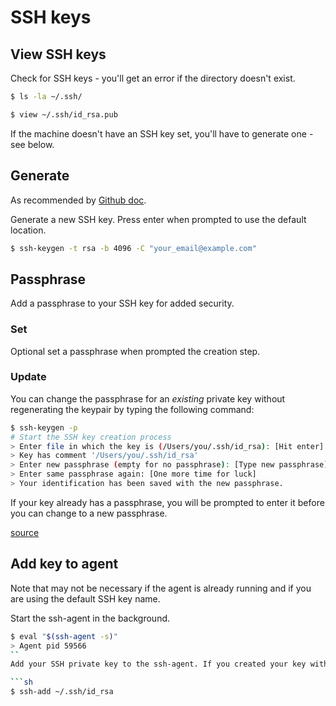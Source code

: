 # SSH keys

## View SSH keys

Check for SSH keys - you'll get an error if the directory doesn't exist.

```sh
$ ls -la ~/.ssh/
```

```sh
$ view ~/.ssh/id_rsa.pub
```

If the machine doesn't have an SSH key set, you'll have to generate one - see below.


## Generate

As recommended by [Github doc](https://help.github.com/en/github/authenticating-to-github/generating-a-new-ssh-key-and-adding-it-to-the-ssh-agent).

Generate a new SSH key. Press enter when prompted to use the default location.

```sh
$ ssh-keygen -t rsa -b 4096 -C "your_email@example.com"
```


## Passphrase

Add a passphrase to your SSH key for added security.

### Set

Optional set a passphrase when prompted the creation step.

### Update

You can change the passphrase for an _existing_ private key without regenerating the keypair by typing the following command:

```sh
$ ssh-keygen -p
# Start the SSH key creation process
> Enter file in which the key is (/Users/you/.ssh/id_rsa): [Hit enter]
> Key has comment '/Users/you/.ssh/id_rsa'
> Enter new passphrase (empty for no passphrase): [Type new passphrase]
> Enter same passphrase again: [One more time for luck]
> Your identification has been saved with the new passphrase.
```

If your key already has a passphrase, you will be prompted to enter it before you can change to a new passphrase.

[source](https://help.github.com/en/github/authenticating-to-github/working-with-ssh-key-passphrases)


## Add key to agent

Note that may not be necessary if the agent is already running and if you are using the default SSH key name.

Start the ssh-agent in the background.

```sh
$ eval "$(ssh-agent -s)"
> Agent pid 59566
``
Add your SSH private key to the ssh-agent. If you created your key with a different name, or if you are adding an existing key that has a different name, replace id_rsa in the command with the name of your private key file.

```sh
$ ssh-add ~/.ssh/id_rsa
```
